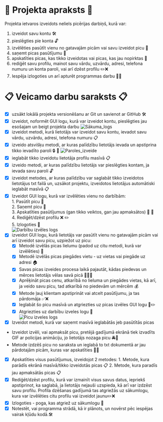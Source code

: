 # :pizza: **Projekta apraksts** :pizza:
Projekta ietvaros izveidots neliels picērijas darbiņš, kurā var: 
1. izveidot savu kontu 🛠️
2. pieslēgties pie konta :unlock:
3. izvēlēties pasūtīt vienu no gatavajām picām vai savu izveidot picu :shopping_cart:
4. saņemt picas pasūtījumu :pizza:
5. apskatīties picas, kas tikko izveidotas vai picas, kas jau nopirktas :eyes:
6. rediģēt savu profilu, mainot savu vārdu, uzvārdu, adresi, telefona numuru un konta paroli, vai arī dzēst profilu ✏️❌
7. Iespēja izlogoties un arī apturēt programmas darbu 🚪❌

# 📋 **Veicamo darbu saraksts** 📋
- [x] uzsākt lokālā projekta versionēšanu ar Git un savienot ar GitHub 🛠️
- [x] izveidot, noformēt GUI logu, kurā var izveidot kontu, pieslēgties jau esošajam un beigt projekta darbu
![Sākuma_logs](https://github.com/user-attachments/assets/92b1aee2-f3cd-4d75-af2c-161d546c4a56)
- [x] izveidot metodi, kurā lietotājs var izveidot savu kontu, ievadot savu vārdu, uzvārdu, adresi, telefona numuru 📋
- [x] izveido atsvišķu metodi, ar kuras palīdzību lietotājs ievada un apstiprina tikko ievadīto paroli :lock: :key:
![Paroles_izveide](https://github.com/user-attachments/assets/2c2782f0-8e88-4602-8ede-98dd1cc7db18) 
- [x] ieglabāt tikko izveidotu lietotāja profilu masīvā 📋
- [x] izveido metodi, ar kuras palīdzību lietotājs var pieslēgties kontam, ja ievada savu paroli :unlock:
- [x] izveidot metodes, ar kuras palīdzību var saglabāt tikko izveidotos lietotājus txt failā un, uzsākot projektu, izveidotos lietotājus automātiski ieglabāt masīvā 📋
- [x] Izveidot GUI logu, kurā var izvēlēties vienu no darbībām:<br>
      1. Pasūtīt picu :shopping_cart:<br>
      2. Saņemt picu :pizza: <br>
      3. Apskatīties pasūtījumus (gan tikko veiktos, gan jau apmaksātos) :eyes: :pencil: <br>
      4. Rediģēt/dzēst profilu :x: :pencil2:<br>
      5. Izlogoties :closed_lock_with_key:<br>
![Darbību izvēles logs](https://github.com/user-attachments/assets/90b42947-4c00-4665-ace0-1b6c477b1d00)  
- [x] izveidot GUI logu, kurā lietotājs var pasūtīt vienu no gatavajām picām vai arī izveidot savu picu, uzpiežot uz picu:
    - [x] Metodē izvēlās picas lielumu (padod uz citu metodi, kurā var izvēlēties) 🍕
    - [x] Metodē izvēlās picas piegādes vietu - uz vietas vai piegāde uz adresi :house:
    - [x] Savas picas izveides procesa laikā pajautāt, kādas piedevas un mērces lietotājs vēlas savā picā 🥫🍄🥓
    - [x] Aprēķināt picas cenu, atkarībā no lieluma un piegādes vietas, kā arī, ja veido savu picu, tad atkarībā no piedevām un mērcēm 💰
    - [x] Metode ļauj klientam apstiprināt vai atcelt pasūtījumu, ja tas pārdomāja ✅❌
    - [x] Ieglabāt šo picu masīvā un atgriezties uz picas izvēles GUI logu 📜✏️
    - [x] Atgriezties uz darbību izveles logu 🚪<br>
![Picu izveles logs](https://github.com/user-attachments/assets/45349b29-7961-4218-a3ee-fcd24dcdcc40)
- [x] Izveidot metodi, kurā var saņemt masīvā ieglabātās jeb pasūtītās picas 
* Izveidot izvēli, vai apmaksāt picu, pretējā gadījumā ekrānā tiek izvadīts GIF ar policijas animāciju, jo lietotājs nozaga picu 🚔🚨
* Metode izdzēš picu no saraksta un ieglabā to txt dokumentā ar jau pārdotajām picām, kuras var apskatīties 🍕📜
- [x] Apskatīties visus pasūtījumus, izveidojot 2 metodes:
      1. Metode, kura parādīs ekrānā masīvā/tikko izveidotās picas 📋
      2. Metode, kura paradīs jau apmaksātās picas 📋
- [x] Rediģēt/dzēst profilu, kurā var izmainīt visus savus datus, iepriekš apstiprinot, ka saglabā, ja lietotājs nejauši uzspieda, kā arī var izdzēst savu profilu. Profila dzēšanas gadījumā tas atgriežās uz sākumlogu, kura var izvēlēties citu profilu vai izveidot jaunu✏️❌
- [x] Izlogoties - poga, kas atgriež uz sākumlogu 🚪
- [x] Notestēt, vai programma strādā, kā ir plānots, un novērst pēc iespējas vairak kļūdu kodā.🛠️
